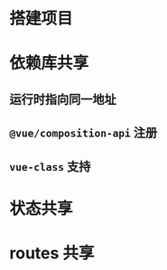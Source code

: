 # 搭建项目

# 依赖库共享

## 运行时指向同一地址

## `@vue/composition-api` 注册

## `vue-class` 支持

# 状态共享

<!-- pinia -->

# routes 共享
